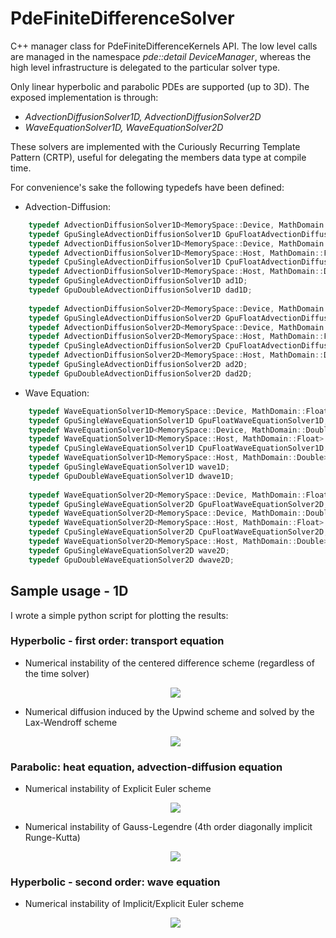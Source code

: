 # PdeFiniteDifferenceSolver
C++ manager class for PdeFiniteDifferenceKernels API. The low level calls are managed in the namespace <i>pde::detail DeviceManager</i>, whereas the high level infrastructure is delegated to the particular solver type. 

Only linear hyperbolic and parabolic PDEs are supported (up to 3D). The exposed implementation is through:
- <i>AdvectionDiffusionSolver1D, AdvectionDiffusionSolver2D</i>
- <i>WaveEquationSolver1D, WaveEquationSolver2D</i>

These solvers are implemented with the Curiously Recurring Template Pattern (CRTP), useful for delegating the members data type at compile time.

For convenience's sake the following typedefs have been defined:

- Advection-Diffusion:
```c++
	typedef AdvectionDiffusionSolver1D<MemorySpace::Device, MathDomain::Float> GpuSingleAdvectionDiffusionSolver1D;
	typedef GpuSingleAdvectionDiffusionSolver1D GpuFloatAdvectionDiffusionSolver1D;
	typedef AdvectionDiffusionSolver1D<MemorySpace::Device, MathDomain::Double> GpuDoubleAdvectionDiffusionSolver1D;
	typedef AdvectionDiffusionSolver1D<MemorySpace::Host, MathDomain::Float> CpuSingleAdvectionDiffusionSolver1D;
	typedef CpuSingleAdvectionDiffusionSolver1D CpuFloatAdvectionDiffusionSolver1D;
	typedef AdvectionDiffusionSolver1D<MemorySpace::Host, MathDomain::Double> CpuDoubleAdvectionDiffusionSolver1D;
	typedef GpuSingleAdvectionDiffusionSolver1D ad1D;
	typedef GpuDoubleAdvectionDiffusionSolver1D dad1D;
  
	typedef AdvectionDiffusionSolver2D<MemorySpace::Device, MathDomain::Float> GpuSingleAdvectionDiffusionSolver2D;
	typedef GpuSingleAdvectionDiffusionSolver2D GpuFloatAdvectionDiffusionSolver2D;
	typedef AdvectionDiffusionSolver2D<MemorySpace::Device, MathDomain::Double> GpuDoubleAdvectionDiffusionSolver2D;
	typedef AdvectionDiffusionSolver2D<MemorySpace::Host, MathDomain::Float> CpuSingleAdvectionDiffusionSolver2D;
	typedef CpuSingleAdvectionDiffusionSolver2D CpuFloatAdvectionDiffusionSolver2D;
	typedef AdvectionDiffusionSolver2D<MemorySpace::Host, MathDomain::Double> CpuDoubleAdvectionDiffusionSolver2D;
	typedef GpuSingleAdvectionDiffusionSolver2D ad2D;
	typedef GpuDoubleAdvectionDiffusionSolver2D dad2D;
```

- Wave Equation:
```c++
	typedef WaveEquationSolver1D<MemorySpace::Device, MathDomain::Float> GpuSingleWaveEquationSolver1D;
	typedef GpuSingleWaveEquationSolver1D GpuFloatWaveEquationSolver1D;
	typedef WaveEquationSolver1D<MemorySpace::Device, MathDomain::Double> GpuDoubleWaveEquationSolver1D;
	typedef WaveEquationSolver1D<MemorySpace::Host, MathDomain::Float> CpuSingleWaveEquationSolver1D;
	typedef CpuSingleWaveEquationSolver1D CpuFloatWaveEquationSolver1D;
	typedef WaveEquationSolver1D<MemorySpace::Host, MathDomain::Double> CpuDoubleSolver1D;
	typedef GpuSingleWaveEquationSolver1D wave1D;
	typedef GpuDoubleWaveEquationSolver1D dwave1D;
  
	typedef WaveEquationSolver2D<MemorySpace::Device, MathDomain::Float> GpuSingleWaveEquationSolver2D;
	typedef GpuSingleWaveEquationSolver2D GpuFloatWaveEquationSolver2D;
	typedef WaveEquationSolver2D<MemorySpace::Device, MathDomain::Double> GpuDoubleWaveEquationSolver2D;
	typedef WaveEquationSolver2D<MemorySpace::Host, MathDomain::Float> CpuSingleWaveEquationSolver2D;
	typedef CpuSingleWaveEquationSolver2D CpuFloatWaveEquationSolver2D;
	typedef WaveEquationSolver2D<MemorySpace::Host, MathDomain::Double> CpuDoubleSolver2D;
	typedef GpuSingleWaveEquationSolver2D wave2D;
	typedef GpuDoubleWaveEquationSolver2D dwave2D;
```

## Sample usage - 1D
I wrote a simple python script for plotting the results:

### Hyperbolic - first order: transport equation
- Numerical instability of the centered difference scheme (regardless of the time solver) <p align="center"> <img src="https://raw.githubusercontent.com/pmontalb/PdeFiniteDifferenceSolver/master/instability_compressed.gif"> </p>
- Numerical diffusion induced by the Upwind scheme and solved by the Lax-Wendroff scheme <p align="center"> <img src="https://raw.githubusercontent.com/pmontalb/PdeFiniteDifferenceSolver/master/numericalDiffusion_compressed.gif"> </p>

### Parabolic: heat equation, advection-diffusion equation
- Numerical instability of Explicit Euler scheme <p align="center"> <img src="https://raw.githubusercontent.com/pmontalb/PdeFiniteDifferenceSolver/master/diffusionInstability_compressed.gif"> </p>
- Numerical instability of Gauss-Legendre (4th order diagonally implicit Runge-Kutta) <p align="center"> <img src="https://raw.githubusercontent.com/pmontalb/PdeFiniteDifferenceSolver/master/rungeKuttaFourthOrderDiffusionInstability_compressed.gif"> </p>

### Hyperbolic - second order: wave equation
- Numerical instability of Implicit/Explicit Euler scheme <p align="center"> <img src="https://raw.githubusercontent.com/pmontalb/PdeFiniteDifferenceSolver/master/waveInstability1D_compressed.gif"> </p>

